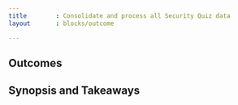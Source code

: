```yaml
---
title        : Consolidate and process all Security Quiz data
layout       : blocks/outcome

---
```



## Outcomes



## Synopsis and Takeaways
